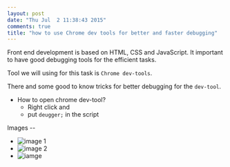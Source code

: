 ```yaml
---
layout: post
date: "Thu Jul  2 11:38:43 2015"
comments: true
title: "how to use Chrome dev tools for better and faster debugging"
---
```


Front end development is based on HTML, CSS and JavaScript. It important to have
good debugging tools for the efficient tasks.

Tool we will using for this task is `Chrome dev-tools`.

There and some good to know tricks for better debugging for the `dev-tool`.

- How to open chrome dev-tool?
  - Right click and
  - put `deugger;` in the script


Images --

- ![image 1](http://imgur.com/LtzvoML.png)
- ![image 2](http://imgur.com/mWrRAmh.png)
- ![iamge](http://imgur.com/YvQthMc.png)
